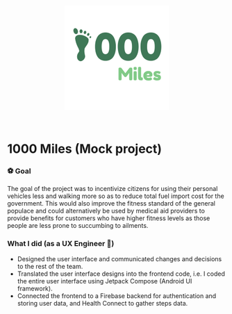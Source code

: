 <p align="center">
  <img src="https://github.com/AfricanBongo/ThousandMiles/blob/master/screenshots/Logo.png" width="240" height="240"/>
</p>

</br>

# 1000 Miles (Mock project)
### :soccer: Goal
The goal of the project was to incentivize citizens for using their personal vehicles less and walking more so as to reduce total fuel import cost for the government.
This would also improve the fitness standard of the general populace and could alternatively be used by medical aid providers to provide benefits for customers who have
higher fitness levels as those people are less prone to succumbing to ailments.

### What I did (as a UX Engineer :iphone:)
- Designed the user interface and communicated changes and decisions to the rest of the team.
- Translated the user interface designs into the frontend code, i.e. I coded the entire user interface using Jetpack Compose (Android UI framework).
- Connected the frontend to a Firebase backend for authentication and storing user data, and Health Connect to gather steps data.
